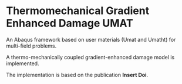 # Thermomechanical Gradient Enhanced Damage UMAT
An Abaqus framework based on user materials (Umat and Umatht) for multi-field problems. 

A thermo-mechanically coupled gradient-enhanced damage model is implemented.

The implementation is based on the publication **Insert Doi**.
